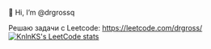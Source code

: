 👋 Hi, I’m @drgrossq


<!---
drgrossq/drgrossq is a ✨ special ✨ repository because its `README.md` (this file) appears on your GitHub profile.
You can click the Preview link to take a look at your changes.
--->
Решаю задачи с Leetcode: https://leetcode.com/drgross/ 
[![KnlnKS's LeetCode stats](https://leetcode-stats-six.vercel.app/?username=drgross)](https://github.com/drgross/leetcode-stats)
